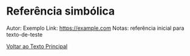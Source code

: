 # Referência simbólica
Autor: Exemplo
Link: https://example.com
Notas: referência inicial para texto-de-teste

[Voltar ao Texto Principal](../index.md)
